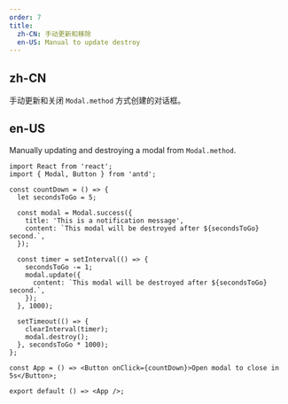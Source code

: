 ```yaml
---
order: 7
title:
  zh-CN: 手动更新和移除
  en-US: Manual to update destroy
---
```


## zh-CN

手动更新和关闭 `Modal.method` 方式创建的对话框。

## en-US

Manually updating and destroying a modal from `Modal.method`.

```tsx
import React from 'react';
import { Modal, Button } from 'antd';

const countDown = () => {
  let secondsToGo = 5;

  const modal = Modal.success({
    title: 'This is a notification message',
    content: `This modal will be destroyed after ${secondsToGo} second.`,
  });

  const timer = setInterval(() => {
    secondsToGo -= 1;
    modal.update({
      content: `This modal will be destroyed after ${secondsToGo} second.`,
    });
  }, 1000);

  setTimeout(() => {
    clearInterval(timer);
    modal.destroy();
  }, secondsToGo * 1000);
};

const App = () => <Button onClick={countDown}>Open modal to close in 5s</Button>;

export default () => <App />;
```
